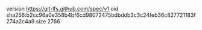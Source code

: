 version https://git-lfs.github.com/spec/v1
oid sha256:b2cc96a0e358b4bf6cd98072475bdbddb3c3c24feb36c827721183f274a2c4a9
size 2766
